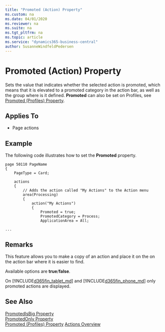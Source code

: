 ```yaml
---
title: "Promoted (Action) Property"
ms.custom: na
ms.date: 04/01/2020
ms.reviewer: na
ms.suite: na
ms.tgt_pltfrm: na
ms.topic: article
ms.service: "dynamics365-business-central"
author: SusanneWindfeldPedersen
---
```


# Promoted (Action) Property
Sets the value that indicates whether the selected action is promoted, which means that it is elevated to a promoted category in the action bar, as well as the group where is it defined. **Promoted** can also be set on Profiles, see [Promoted (Profiles) Property](devenv-promoted-profile-property.md).
  
## Applies To  
  
- Page actions  
  
## Example
The following code illustrates how to set the **Promoted** property.
 
```
page 50110 PageName
{
    PageType = Card;

    actions
    {
        // Adds the action called "My Actions" to the Action menu 
        area(Processing)
        {
            action("My Actions")
            {
                Promoted = true;
                PromotedCategory = Process;
                ApplicationArea = All;

...
```

## Remarks

This feature allows you to make a copy of an action and place it on the on the action bar where it is easier to find.  
  
Available options are **true**/**false**.  
  
On [!INCLUDE[d365fin_tablet_md](../includes/d365fin_tablet_md.md)] and [!INCLUDE[d365fin_phone_md](../includes/d365fin_phone_md.md)] only promoted actions are displayed.  
  
## See Also  
[PromotedIsBig Property](devenv-promotedisbig-property.md)  
[PromotedOnly Property](devenv-promotedonly-property.md)  
[Promoted (Profiles) Property](devenv-promoted-profile-property.md)
[Actions Overview](../devenv-actions-overview.md)  

